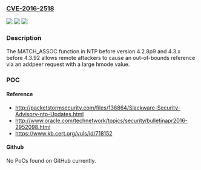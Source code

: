 ### [CVE-2016-2518](https://cve.mitre.org/cgi-bin/cvename.cgi?name=CVE-2016-2518)
![](https://img.shields.io/static/v1?label=Product&message=n%2Fa&color=blue)
![](https://img.shields.io/static/v1?label=Version&message=n%2Fa&color=blue)
![](https://img.shields.io/static/v1?label=Vulnerability&message=n%2Fa&color=brighgreen)

### Description

The MATCH_ASSOC function in NTP before version 4.2.8p9 and 4.3.x before 4.3.92 allows remote attackers to cause an out-of-bounds reference via an addpeer request with a large hmode value.

### POC

#### Reference
- http://packetstormsecurity.com/files/136864/Slackware-Security-Advisory-ntp-Updates.html
- http://www.oracle.com/technetwork/topics/security/bulletinapr2016-2952098.html
- https://www.kb.cert.org/vuls/id/718152

#### Github
No PoCs found on GitHub currently.

